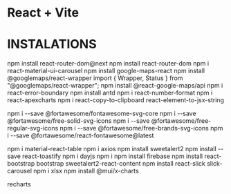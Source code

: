 # React + Vite

# INSTALATIONS

npm install react-router-dom@next
npm install react-router-dom
npm i react-material-ui-carousel
npm install google-maps-react
npm install @googlemaps/react-wrapper
import { Wrapper, Status } from "@googlemaps/react-wrapper";
npm install @react-google-maps/api
npm i react-error-boundary
npm install antd
npm i react-number-format
npm i react-apexcharts
npm i react-copy-to-clipboard
react-element-to-jsx-string

npm i --save @fortawesome/fontawesome-svg-core
npm i --save @fortawesome/free-solid-svg-icons
npm i --save @fortawesome/free-regular-svg-icons
npm i --save @fortawesome/free-brands-svg-icons
npm i --save @fortawesome/react-fontawesome@latest

npm i material-react-table
npm i axios
npm install sweetalert2
npm install --save react-toastify
npm i dayjs
npm i npm install firebase
npm install react-bootstrap bootstrap
sweetalert2-react-content
npm install react-slick slick-carousel
npm i xlsx
npm install @mui/x-charts

recharts
